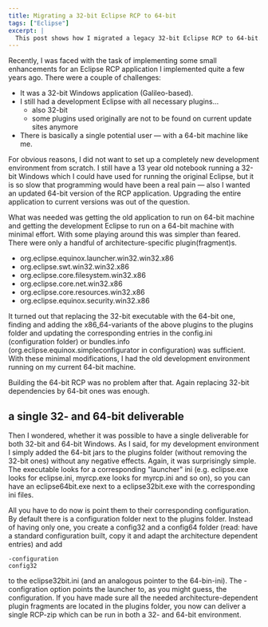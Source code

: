 ```yaml
---
title: Migrating a 32-bit Eclipse RCP to 64-bit
tags: ["Eclipse"]
excerpt: |
  This post shows how I migrated a legacy 32-bit Eclipse RCP to 64-bit.
---
```

Recently, I was faced with the task of implementing some small enhancements for an Eclipse RCP application I implemented quite a few years ago.
There were a couple of challenges:

* It was a 32-bit Windows application (Galileo-based).
* I still had a development Eclipse with all necessary plugins...
  - also 32-bit
  - some plugins used originally are not to be found on current update sites anymore
* There is basically a single potential user — with a 64-bit machine like me.

For obvious reasons, I did not want to set up a completely new development environment from scratch.
I still have a 13 year old notebook running a 32-bit Windows which I could have used for running the original Eclipse, but it is so slow that programming would have been a real pain — also I wanted an updated 64-bit version of the RCP application. 
Upgrading the entire application to current versions was out of the question.

What was needed was getting the old application to run on 64-bit machine and getting the development Eclipse to run on a 64-bit machine with minimal effort.
With some playing around this was simpler than feared.
There were only a handful of architecture-specific plugin(fragment)s.

* org.eclipse.equinox.launcher.win32.win32.x86
* org.eclipse.swt.win32.win32.x86
* org.eclipse.core.filesystem.win32.x86
* org.eclipse.core.net.win32.x86
* org.eclipse.core.resources.win32.x86
* org.eclipse.equinox.security.win32.x86

It turned out that replacing the 32-bit executable with the 64-bit one, finding and adding the x86_64-variants of the above plugins to the plugins folder and updating the corresponding entries in the config.ini (configuration folder) or bundles.info (org.eclipse.equinox.simpleconfigurator in configuration) was sufficient.
With these minimal modifications, I had the old development environment running on my current 64-bit machine.

Building the 64-bit RCP was no problem after that.
Again replacing 32-bit dependencies by 64-bit ones was enough.

## a single 32- and 64-bit deliverable
Then I wondered, whether it was possible to have a single deliverable for both 32-bit and 64-bit Windows.
As I said, for my development environment I simply added the 64-bit jars to the plugins folder (without removing the 32-bit ones) without any negative effects.
Again, it was surprisingly simple.
The executable looks for a corresponding "launcher" ini (e.g. eclipse.exe looks for eclipse.ini, myrcp.exe looks for myrcp.ini and so on), so you can have an eclipse64bit.exe next to a eclipse32bit.exe with the corresponding ini files.

All you have to do now is point them to their corresponding configuration. By default there is a configuration folder next to the plugins folder. Instead of having only one, you create a config32 and a config64 folder (read: have a standard configuration built, copy it and adapt the architecture dependent entries) and add

```
-configuration
config32
```

to the eclipse32bit.ini (and an analogous pointer to the 64-bin-ini).
The -configration option points the launcher to, as you might guess, the configuration.
If you have made sure all the needed architecture-dependent plugin fragments are located in the plugins folder, you now can deliver a single RCP-zip which can be run in both a 32- and 64-bit environment.